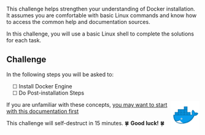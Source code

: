 This challenge helps strengthen your understanding of Docker installation. It assumes you are comfortable with  basic Linux commands and know how to access the common help and documentation sources.

In this challenge, you will use a basic Linux shell to complete the solutions for each task.

## Challenge

In the following steps you will be asked to:


&nbsp;&nbsp;&nbsp;&nbsp;☐ Install Docker Engine  
&nbsp;&nbsp;&nbsp;&nbsp;☐ Do Post-installation Steps  

<img align="right" src="./assets/docker_logo.png" width="15%">

If you are unfamiliar with these concepts, [you may want to start with this documentation first](https://docs.docker.com/engine/install/ubuntu/)




This challenge will self-destruct in 15 minutes. 🍀 **Good luck!** 🍀
